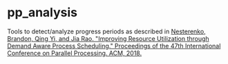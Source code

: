 # pp_analysis
Tools to detect/analyze progress periods as described in [Nesterenko, Brandon, Qing Yi, and Jia Rao. "Improving Resource Utilization through Demand Aware Process Scheduling." Proceedings of the 47th International Conference on Parallel Processing. ACM, 2018.](https://dl.acm.org/citation.cfm?id=3225132)
